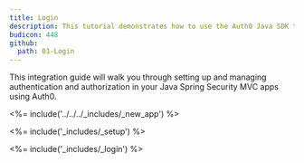 ```yaml
---
title: Login
description: This tutorial demonstrates how to use the Auth0 Java SDK to add authentication to your Java Spring Security web app
budicon: 448
github:
  path: 01-Login
---
```

This integration guide will walk you through setting up and managing authentication and authorization in your Java Spring Security MVC apps using Auth0.

<%= include('../../../_includes/_new_app') %>

<%= include('_includes/_setup') %>

<%= include('_includes/_login') %>
